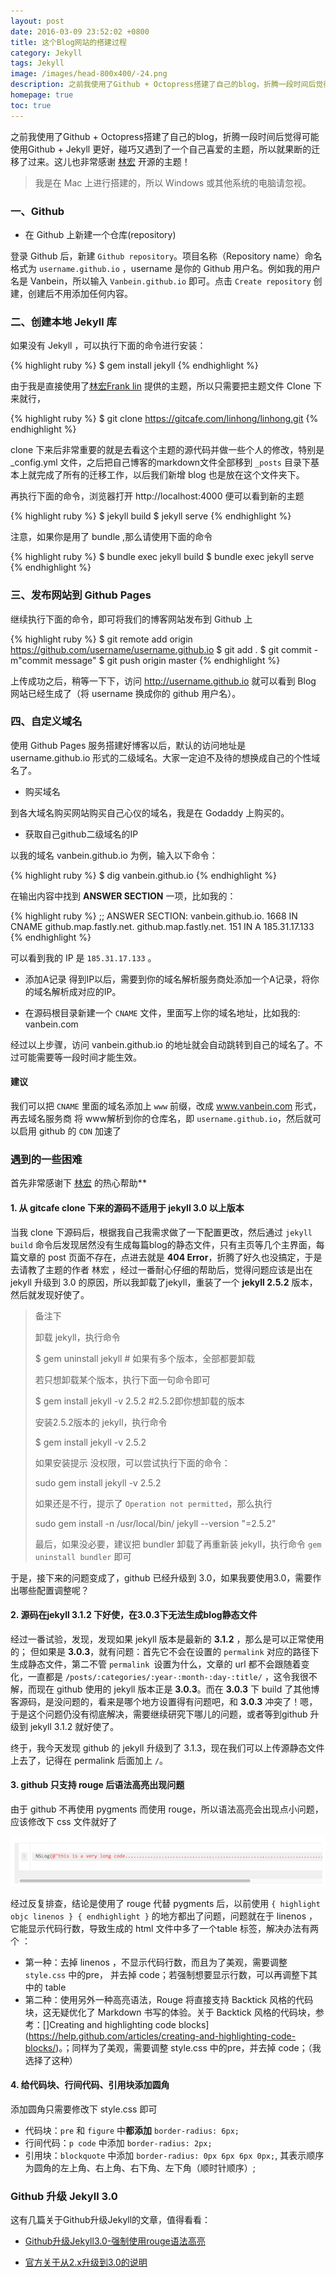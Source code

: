 ```yaml
---
layout: post
date: 2016-03-09 23:52:02 +0800
title: 这个Blog网站的搭建过程
category: Jekyll
tags: Jekyll
image: /images/head-800x400/-24.png
description: 之前我使用了Github + Octopress搭建了自己的blog，折腾一段时间后觉得可能使用Github + Jekyll 更好，碰巧又遇到了一个自己喜爱的主题，所以就果断的迁移了过来。这儿也非常感谢林宏开源的主题！
homepage: true
toc: true
---
```


之前我使用了Github + Octopress搭建了自己的blog，折腾一段时间后觉得可能使用Github + Jekyll 更好，碰巧又遇到了一个自己喜爱的主题，所以就果断的迁移了过来。这儿也非常感谢 [林宏](http://www.flinhong.com/) 开源的主题！

> 我是在 Mac 上进行搭建的，所以 Windows 或其他系统的电脑请忽视。

### 一、Github

* 在 Github 上新建一个仓库(repository)

登录 Github 后，新建 `Github repository`。项目名称（Repository name）命名格式为 `username.github.io` ，username 是你的 Github 用户名。例如我的用户名是 Vanbein，所以输入 `Vanbein.github.io` 即可。点击 `Create repository` 创建，创建后不用添加任何内容。


### 二、创建本地 Jekyll 库

如果没有 Jekyll ，可以执行下面的命令进行安装：

{% highlight ruby  %}
$ gem install jekyll
{% endhighlight %}

由于我是直接使用了[林宏Frank lin](http://www.flinhong.com/) 提供的主题，所以只需要把主题文件 Clone 下来就行，

{% highlight ruby  %}
$ git clone https://gitcafe.com/linhong/linhong.git
{% endhighlight %}

clone 下来后非常重要的就是去看这个主题的源代码并做一些个人的修改，特别是 _config.yml 文件，之后把自己博客的markdown文件全部移到 `_posts` 目录下基本上就完成了所有的迁移工作，以后我们新增 blog 也是放在这个文件夹下。

再执行下面的命令，浏览器打开 http://localhost:4000 便可以看到新的主题

{% highlight ruby  %}
$ jekyll build 
$ jekyll serve
{% endhighlight %}

注意，如果你是用了 bundle ,那么请使用下面的命令

{% highlight ruby  %}
$ bundle exec jekyll build 
$ bundle exec jekyll serve
{% endhighlight %}

### 三、发布网站到 Github Pages

继续执行下面的命令，即可将我们的博客网站发布到 Github 上

{% highlight ruby  %}
$ git remote add origin https://github.com/username/username.github.io
$ git add .
$ git commit -m"commit message"
$ git push origin master
{% endhighlight %}

上传成功之后，稍等一下下，访问 http://username.github.io 就可以看到 Blog 网站已经生成了（将 username 换成你的 github 用户名）。

### 四、自定义域名

使用 Github Pages 服务搭建好博客以后，默认的访问地址是 username.github.io 形式的二级域名。大家一定迫不及待的想换成自己的个性域名了。

* 购买域名

到各大域名购买网站购买自己心仪的域名，我是在 Godaddy 上购买的。

* 获取自己github二级域名的IP

以我的域名 vanbein.github.io 为例，输入以下命令：

{% highlight ruby  %}
$ dig vanbein.github.io
{% endhighlight %}

在输出内容中找到 **ANSWER SECTION** 一项，比如我的：

{% highlight ruby  %}
;; ANSWER SECTION:
vanbein.github.io.	1668	IN	CNAME	github.map.fastly.net.
github.map.fastly.net.	151	IN	A	185.31.17.133
{% endhighlight %}

可以看到我的 IP 是 `185.31.17.133` 。

* 添加A记录
得到IP以后，需要到你的域名解析服务商处添加一个A记录，将你的域名解析成对应的IP。

* 在源码根目录新建一个 `CNAME` 文件，里面写上你的域名地址，比如我的: vanbein.com

经过以上步骤，访问 vanbein.github.io 的地址就会自动跳转到自己的域名了。不过可能需要等一段时间才能生效。

#### 建议

我们可以把 `CNAME` 里面的域名添加上 `www` 前缀，改成 www.vanbein.com 形式，再去域名服务商 将 www解析到你的仓库名，即 `username.github.io`，然后就可以启用 github 的 `CDN` 加速了

### 遇到的一些困难

首先非常感谢下 [林宏](http://www.flinhong.com/) 的热心帮助**

#### 1. 从 gitcafe clone 下来的源码不适用于 jekyll 3.0 以上版本

当我 clone 下源码后，根据我自己我需求做了一下配置更改，然后通过 `jekyll build` 命令后发现居然没有生成每篇blog的静态文件，只有主页等几个主界面，每篇文章的 post 页面不存在，点进去就是 **404 Error**，折腾了好久也没搞定，于是去请教了主题的作者 林宏 ，经过一番耐心仔细的帮助后，觉得问题应该是出在 jekyll 升级到 3.0 的原因，所以我卸载了jekyll，重装了一个 **jekyll 2.5.2** 版本，然后就发现好使了。

> 备注下
> 
> 卸载 jekyll，执行命令
> 
> $ gem uninstall jekyll  # 如果有多个版本，全部都要卸载
>
> 若只想卸载某个版本，执行下面一句命令即可
> 
> $ gem install jekyll -v 2.5.2  #2.5.2即你想卸载的版本
> 
> 安装2.5.2版本的 jekyll，执行命令
> 
> $ gem install jekyll -v 2.5.2
> 
> 如果安装提示 没权限，可以尝试执行下面的命令：
> 
> sudo gem install jekyll -v 2.5.2
> 
> 如果还是不行，提示了 `Operation not permitted`，那么执行
> 
> sudo gem install -n /usr/local/bin/ jekyll --version "=2.5.2"
> 
> 最后，如果没必要，建议把 bundler 卸载了再重新装 jekyll，执行命令 `gem uninstall bundler` 即可

于是，接下来的问题变成了，github 已经升级到 3.0，如果我要使用3.0，需要作出哪些配置调整呢？ 

#### 2. 源码在jekyll 3.1.2 下好使，在3.0.3下无法生成blog静态文件

经过一番试验，发现，发现如果 jekyll 版本是最新的 **3.1.2** ，那么是可以正常使用的； 但如果是 **3.0.3**，就有问题：首先它不会在设置的 `permalink` 对应的路径下生成静态文件，第二不管 `permalink `设置为什么，文章的 url 都不会跟随着变化，一直都是 `/posts/:categories/:year-:month-:day-:title/` ，这令我很不解，而现在 github 使用的 jekyll 版本正是 **3.0.3**。而在 **3.0.3** 下 build 了其他博客源码，是没问题的，看来是哪个地方设置得有问题吧，和 **3.0.3** 冲突了！嗯，于是这个问题仍没有彻底解决，需要继续研究下哪儿的问题，或者等到github 升级到 jekyll 3.1.2 就好使了。


终于，我今天发现 github 的 jekyll 升级到了 3.1.3，现在我们可以上传源静态文件上去了，记得在 permalink 后面加上 `/`。

#### 3. github 只支持 rouge 后语法高亮出现问题

由于 github 不再使用 pygments 而使用 rouge，所以语法高亮会出现点小问题，应该修改下 css 文件就好了

![代码高亮出错](/images/2016/05/styleError.png)

经过反复排查，结论是使用了 rouge 代替 pygments 后，以前使用 `{ highlight objc linenos } { endhighlight }` 的地方都出了问题，问题就在于 linenos ，它能显示代码行数，导致生成的 html 文件中多了一个table 标签，解决办法有两个 ：

* 第一种：去掉 linenos ，不显示代码行数，而且为了美观，需要调整 `style.css` 中的pre， 并去掉 code；若强制想要显示行数，可以再调整下其中的 table
* 第二种：使用另外一种高亮语法，Rouge 将直接支持 Backtick 风格的代码块，这无疑优化了 Markdown 书写的体验。关于 Backtick 风格的代码块，参考：[]Creating and highlighting code blocks](https://help.github.com/articles/creating-and-highlighting-code-blocks/)。；同样为了美观，需要调整 style.css 中的pre，并去掉 code；（我选择了这种）

#### 4. 给代码块、行间代码、引用块添加圆角

添加圆角只需要修改下 style.css 即可

* 代码块：`pre` 和 `figure` 中**都添加** `border-radius: 6px;`
* 行间代码：`p code` 中添加 `border-radius: 2px;`
* 引用块：`blockquote` 中添加 `border-radius: 0px 6px 6px 0px;`, 其表示顺序为圆角的左上角、右上角、右下角、左下角（顺时针顺序）;

### Github 升级 Jekyll 3.0

这有几篇关于Github升级Jekyll的文章，值得看看：

* [Github升级Jekyll3.0-强制使用rouge语法高亮](http://platinhom.github.io/2016/02/04/update-github-rouge/)

* [官方关于从2.x升级到3.0的说明](https://jekyllrb.com/docs/upgrading/2-to-3/)
